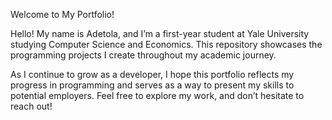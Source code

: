 Welcome to My Portfolio!

Hello! My name is Adetola, and I’m a first-year student at Yale University studying Computer Science and Economics. This repository showcases the programming projects I create throughout
my academic journey.

As I continue to grow as a developer, I hope this portfolio reflects my progress in programming and serves as a way to present my skills to potential employers.
Feel free to explore my work, and don’t hesitate to reach out!
